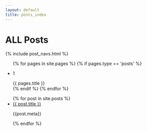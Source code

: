 ```yaml
---
layout: default
title: posts_index
---
```


# ALL Posts
{% include post_navs.html %}

<ul>
{% for pages in site.pages %}
 {% if pages.type == 'posts' %}
   <li>
   <p>1</p>
    {{ pages.title }}
   </li>
 {% endif %}
{% endfor %}
</ul>
  

<ul>
{% for post in site.posts %}
<li>
<a href="">{{ post.title }}</a>
<p>{{post.meta}}</p>
</li>
{% endfor %}
</ul>

 
